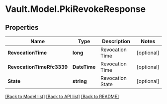 # Vault.Model.PkiRevokeResponse

## Properties

Name | Type | Description | Notes
------------ | ------------- | ------------- | -------------
**RevocationTime** | **long** | Revocation Time | [optional] 
**RevocationTimeRfc3339** | **DateTime** | Revocation Time | [optional] 
**State** | **string** | Revocation State | [optional] 

[[Back to Model list]](../README.md#documentation-for-models) [[Back to API list]](../README.md#documentation-for-api-endpoints) [[Back to README]](../README.md)

